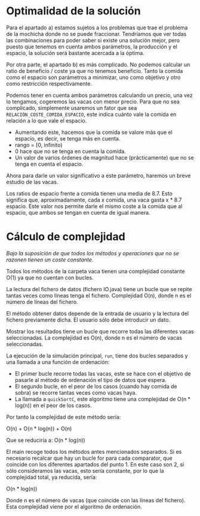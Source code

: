 # Optimalidad de la solución

Para el apartado a) estamos sujetos a los problemas que trae el problema de la mochicha donde no se puede fraccionar.
Tendríamos que ver todas las combinaciones para poder saber si existe una solución mejor, pero puesto que tenemos en cuenta ambos parámetros, la producción y el espacio, la solución será bastante acercada a la óptima.

Por otra parte, el apartado b) es más complicado.
No podemos calcular un ratio de beneficio / coste ya que no tenemos beneficio.
Tanto la comida como el espacio son parámetros a minimizar, uno como objetivo y otro como restricción respectivamente.

Podemos tener en cuenta ambos parámetros calculando un precio, una vez lo tengamos, cogeremos las vacas con menor precio.
Para que no sea complicado, simplemente usaremos un fator que sea `RELACIÓN_COSTE_COMIDA_ESPACIO`, este indica cuánto vale la comida en relación a lo que vale el espacio.

- Aumentando este, hacemos que la comida se valore más que el espacio, es decir, se tenga más en cuenta.
- rango = [0, infinito)
- 0 hace que no se tenga en cuenta la comida.
- Un valor de varios órdenes de magnitud hace (prácticamente) que no se tenga en cuenta el espacio.

Ahora para darle un valor significativo a este parámetro, haremos un breve estudio de las vacas.

Los ratios de espacio frente a comida tienen una media de 8.7.
Esto significa que, aproximadamente, cada x comida, una vaca gasta x \* 8.7 espacio.
Este valor nos permite darle el mismo coste a la comida que al espacio, que ambos se tengan en cuenta de igual manera.

# Cálculo de complejidad

*Bajo la suposición de que todos los métodos y operaciones que no se razonen tienen un coste constante.*

Todos los métodos de la carpeta vaca tienen una complejidad constante O(1) ya que no cuentan con bucles.

La lectura del fichero de datos (fichero IO.java) tiene un bucle que se repite tantas veces como líneas tenga el fichero.
Complejidad O(n), donde n es el número de líneas del fichero.

El método obtener datos depende de la entrada de usuario y la lectura del fichero previamente dicha.
El usuario sólo debe introducir un dato.

Mostrar los resultados tiene un bucle que recorre todas las diferentes vacas seleccionadas.
La complejidad es O(n), donde n es el número de vacas seleccionadas.

La ejecución de la simulación principal, `run`, tiene dos bucles separados y una llamada a una función de ordenación:

- El primer bucle recorre todas las vacas, este se hace con el objetivo de pasarle al método de ordenación el tipo de datos que espera.
- El segundo bucle, en el peor de los casos (cuando hay comida de sobra) se recorre tantas veces como vacas haya.
- La llamada a `quickSortC`, este algoritmo tiene una complejidad de O(n \* log(n)) en el peor de los casos.

Por tanto la complejidad de este método sería:

O(n) + O(n \* log(n)) + O(n)

Que se reduciría a: O(n \* log(n))

El main recoge todos los métodos antes mencionados separados.
Si es necesario recalcar que hay un bucle for para cada comparator, que coincide con los diferentes apartados del punto 1.
En este caso son 2, si sólo consideramos las vacas, esto sería constante, por lo que la complejidad total, ya reducida, sería:

O(n \* log(n))

Donde n es el número de vacas (que coincide con las líneas del fichero).
Esta complejidad viene por el algoritmo de ordenación.

